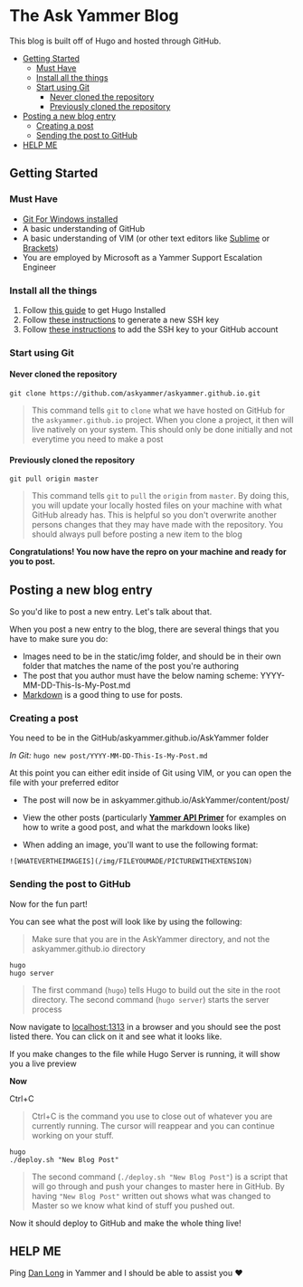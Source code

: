 # The Ask Yammer Blog

This blog is built off of Hugo and hosted through GitHub.

- [Getting Started](#getting-started)
  * [Must Have](#must-have)
  * [Install all the things](#install-all-the-things)
  * [Start using Git](#start-using-git)
    + [Never cloned the repository](#never-cloned-the-repository)
    + [Previously cloned the repository](#previously-cloned-the-repository)
- [Posting a new blog entry](#posting-a-new-blog-entry)
  * [Creating a post](#creating-a-post)
  * [Sending the post to GitHub](#sending-the-post-to-github)
- [HELP ME](#help-me)

## Getting Started

### Must Have
* [Git For Windows installed](https://git-scm.com/download/win)
* A basic understanding of GitHub
* A basic understanding of VIM (or other text editors like [Sublime](https://www.sublimetext.com/) or [Brackets](http://brackets.io/))
* You are employed by Microsoft as a Yammer Support Escalation Engineer


### Install all the things

1. Follow [this guide](https://gohugo.io/getting-started/installing/#windows) to get Hugo Installed
2. Follow [these instructions](https://help.github.com/articles/generating-a-new-ssh-key-and-adding-it-to-the-ssh-agent/) to generate a new SSH key
3. Follow [these instructions](https://help.github.com/articles/adding-a-new-ssh-key-to-your-github-account/) to add the SSH key to your GitHub account

### Start using Git

#### Never cloned the repository
`git clone https://github.com/askyammer/askyammer.github.io.git`
> This command tells `git` to `clone` what we have hosted on GitHub for the `askyammer.github.io` project. When you clone a project, it then will live natively on your system. This should only be done initially and not everytime you need to make a post

#### Previously cloned the repository
`git pull origin master`
> This command tells `git` to `pull` the `origin` from `master`. By doing this, you will update your locally hosted files on your machine with what GitHub already has. This is helpful so you don't overwrite another persons changes that they may have made with the repository. You should always pull before posting a new item to the blog

**Congratulations! You now have the repro on your machine and ready for you to post.**

## Posting a new blog entry

So you'd like to post a new entry. Let's talk about that.

When you post a new entry to the blog, there are several things that you have to make sure you do:

* Images need to be in the static/img folder, and should be in their own folder that matches the name of the post you're authoring
* The post that you author must have the below naming scheme:
YYYY-MM-DD-This-Is-My-Post.md
* [Markdown](https://github.com/adam-p/markdown-here/wiki/Markdown-Cheatsheet) is a good thing to use for posts.

### Creating a post
You need to be in the GitHub/askyammer.github.io/AskYammer folder

_In Git:_
`hugo new post/YYYY-MM-DD-This-Is-My-Post.md`

At this point you can either edit inside of Git using VIM, or you can open the file with your preferred editor

* The post will now be in askyammer.github.io/AskYammer/content/post/

* View the other posts (particularly [**Yammer API Primer**](https://github.com/askyammer/askyammer.github.io/edit/master/AskYammer/content/post/2017-09-05-Yammer-API-Primer.md) for examples on how to write a good post, and what the markdown looks like)

* When adding an image, you'll want to use the following format:

`![WHATEVERTHEIMAGEIS](/img/FILEYOUMADE/PICTUREWITHEXTENSION)`

### Sending the post to GitHub
Now for the fun part!

You can see what the post will look like by using the following:

> Make sure that you are in the AskYammer directory, and not the askyammer.github.io directory

````
hugo
hugo server
````
> The first command (`hugo`) tells Hugo to build out the site in the root directory. The second command (`hugo server`) starts the server process

Now navigate to [localhost:1313](http://localhost:1313) in a browser and you should see the post listed there. You can click on it and see what it looks like. 

If you make changes to the file while Hugo Server is running, it will show you a live preview

**Now**

Ctrl+C
> Ctrl+C is the command you use to close out of whatever you are currently running. The cursor will reappear and you can continue working on your stuff.

````
hugo
./deploy.sh "New Blog Post"
````
> The second command (`./deploy.sh "New Blog Post"`) is a script that will go through and push your changes to master here in GitHub. By having `"New Blog Post"` written out shows what was changed to Master so we know what kind of stuff you pushed out.

Now it should deploy to GitHub and make the whole thing live!

## HELP ME
Ping [Dan Long](https://www.yammer.com/microsoft.com/#/users/1510044728) in Yammer and I should be able to assist you :heart:
